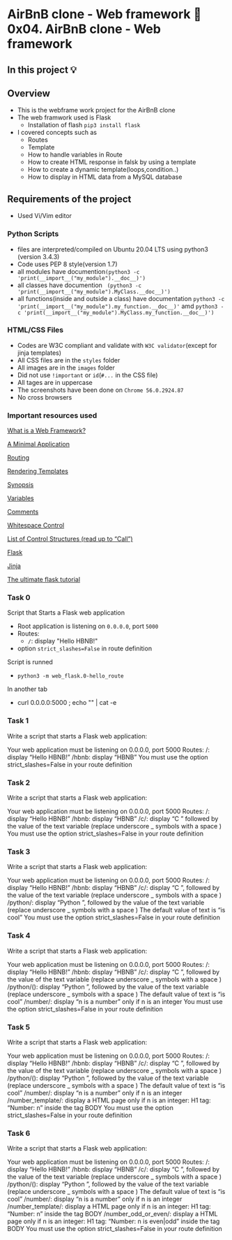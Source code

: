 # AirBnB clone - Web framework :page_with_curl: 0x04. AirBnB clone - Web framework
## In this project :bulb:
## Overview
- This is the webframe work project for the AirBnB clone
- The web framwork used is Flask
   - Installation of flash `pip3 install flask`
- I covered concepts such as
  - Routes
  - Template
  - How to handle variables in Route
  - How to create HTML response in falsk by using a template
  - How to create a dynamic template(loops,condition..)
  - How to display in HTML data from a MySQL database
 
## Requirements of the project
- Used Vi/Vim editor
### Python Scripts
- files are interpreted/compiled on Ubuntu 20.04 LTS using python3 (version 3.4.3)
- Code uses PEP 8 style(version 1.7)
- all modules have documention`(python3 -c 'print(__import__("my_module").__doc__)')`
- all classes have documention ` (python3 -c 'print(__import__("my_module").MyClass.__doc__)')`
- all functions(inside and outside a class) have documentation `python3 -c 'print(__import__("my_module").my_function.__doc__)'`
amd `python3 -c 'print(__import__("my_module").MyClass.my_function.__doc__)')`

###  HTML/CSS Files
- Codes are W3C compliant and validate with `W3C validator`(except for jinja templates)
- All CSS files are in the `styles` folder
- All images are in the `images` folder
- Did not use `!important` or `id`(`#...` in the CSS file)
- All tages are in uppercase
- The screenshots have been done on `Chrome 56.0.2924.87`
- No cross browsers

### Important resources used

[What is a Web Framework?](https://intranet.alxswe.com/rltoken/64SQpOGx46Ljp0zFJchESg)

[A Minimal Application](https://intranet.alxswe.com/rltoken/NopQlHIr9J_9OPX9XRgfvw)

[Routing](https://intranet.alxswe.com/rltoken/cQiIhbSdIcg1Ao1MICseBg)

[Rendering Templates](https://intranet.alxswe.com/rltoken/DBM65T59nySd0ZRlZZ0CXw)

[Synopsis](https://intranet.alxswe.com/rltoken/5Y_A7XB9Qo1JeZgiSUq0yQ)

[Variables](https://intranet.alxswe.com/rltoken/ITzobwYP1Lc4KqEUUcYCGw)

[Comments](https://intranet.alxswe.com/rltoken/ykUFuQSE9KD1M7WGY-4v4w)

[Whitespace Control](https://intranet.alxswe.com/rltoken/NMLZom50ZVOxQlgYW3rnuQ)

[List of Control Structures (read up to “Call”)](https://intranet.alxswe.com/rltoken/5AGhzIt0zSpPJh9SFysdMQ)

[Flask](https://intranet.alxswe.com/rltoken/VJs151_hsE9g7Cw-Pz5bVg)

[Jinja](https://intranet.alxswe.com/rltoken/2y_hunzGCCvSot06EW67UQ)

[The ultimate flask tutorial](https://blog.miguelgrinberg.com/post/the-flask-mega-tutorial-part-i-hello-world)


### Task 0
Script that Starts a Flask web application

- Root  application is listening on `0.0.0.0`, port `5000`
- Routes:
  - `/`: display "Hello HBNB!"
- option `strict_slashes=False` in route definition

Script is runned

- `python3 -m web_flask.0-hello_route`

In another tab

- curl 0.0.0.0:5000 ; echo "" | cat -e


### Task 1
Write a script that starts a Flask web application:

Your web application must be listening on 0.0.0.0, port 5000
Routes:
/: display “Hello HBNB!”
/hbnb: display “HBNB”
You must use the option strict_slashes=False in your route definition

### Task 2
Write a script that starts a Flask web application:

Your web application must be listening on 0.0.0.0, port 5000
Routes:
/: display “Hello HBNB!”
/hbnb: display “HBNB”
/c/<text>: display “C ” followed by the value of the text variable (replace underscore _ symbols with a space )
You must use the option strict_slashes=False in your route definition

### Task 3
Write a script that starts a Flask web application:

Your web application must be listening on 0.0.0.0, port 5000
Routes:
/: display “Hello HBNB!”
/hbnb: display “HBNB”
/c/<text>: display “C ”, followed by the value of the text variable (replace underscore _ symbols with a space )
/python/<text>: display “Python ”, followed by the value of the text variable (replace underscore _ symbols with a space )
The default value of text is “is cool”
You must use the option strict_slashes=False in your route definition

### Task 4
Write a script that starts a Flask web application:

Your web application must be listening on 0.0.0.0, port 5000
Routes:
/: display “Hello HBNB!”
/hbnb: display “HBNB”
/c/<text>: display “C ”, followed by the value of the text variable (replace underscore _ symbols with a space )
/python/(<text>): display “Python ”, followed by the value of the text variable (replace underscore _ symbols with a space )
The default value of text is “is cool”
/number/<n>: display “n is a number” only if n is an integer
You must use the option strict_slashes=False in your route definition

### Task 5
Write a script that starts a Flask web application:

Your web application must be listening on 0.0.0.0, port 5000
Routes:
/: display “Hello HBNB!”
/hbnb: display “HBNB”
/c/<text>: display “C ”, followed by the value of the text variable (replace underscore _ symbols with a space )
/python/(<text>): display “Python ”, followed by the value of the text variable (replace underscore _ symbols with a space )
The default value of text is “is cool”
/number/<n>: display “n is a number” only if n is an integer
/number_template/<n>: display a HTML page only if n is an integer:
H1 tag: “Number: n” inside the tag BODY
You must use the option strict_slashes=False in your route definition

### Task 6
Write a script that starts a Flask web application:

Your web application must be listening on 0.0.0.0, port 5000
Routes:
/: display “Hello HBNB!”
/hbnb: display “HBNB”
/c/<text>: display “C ”, followed by the value of the text variable (replace underscore _ symbols with a space )
/python/(<text>): display “Python ”, followed by the value of the text variable (replace underscore _ symbols with a space )
The default value of text is “is cool”
/number/<n>: display “n is a number” only if n is an integer
/number_template/<n>: display a HTML page only if n is an integer:
H1 tag: “Number: n” inside the tag BODY
/number_odd_or_even/<n>: display a HTML page only if n is an integer:
H1 tag: “Number: n is even|odd” inside the tag BODY
You must use the option strict_slashes=False in your route definition


